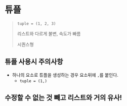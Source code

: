 # 튜플

> `tuple = (1, 2, 3)`
>
> 리스트와 다르게 불변, 속도가 빠름
>
> 시퀀스형



## 튜플 사용시 주의사항

* 하나의 요소로 튜플을 생성하는 경우 요소뒤에 `,`를 붙인다.
  * `tuple = (1,)`



## 수정할 수 없는 것 빼고 리스트와 거의 유사!

